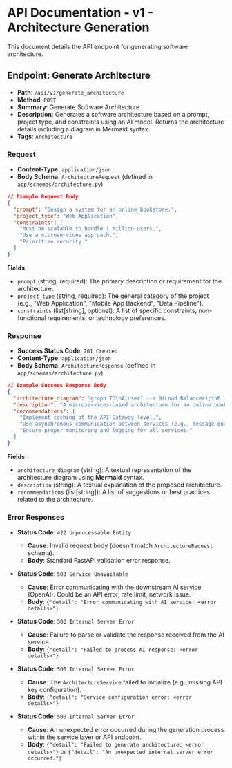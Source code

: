 # API Documentation - v1 - Architecture Generation

This document details the API endpoint for generating software architecture.

## Endpoint: Generate Architecture

- **Path**: `/api/v1/generate_architecture`
- **Method**: `POST`
- **Summary**: Generate Software Architecture
- **Description**: Generates a software architecture based on a prompt, project type, and constraints using an AI model. Returns the architecture details including a diagram in Mermaid syntax.
- **Tags**: `Architecture`

### Request

- **Content-Type**: `application/json`
- **Body Schema**: `ArchitectureRequest` (defined in `app/schemas/architecture.py`)

```json
// Example Request Body
{
  "prompt": "Design a system for an online bookstore.",
  "project_type": "Web Application",
  "constraints": [
    "Must be scalable to handle 1 million users.",
    "Use a microservices approach.",
    "Prioritize security."
  ]
}
```

**Fields:**

- `prompt` (string, required): The primary description or requirement for the architecture.
- `project_type` (string, required): The general category of the project (e.g., "Web Application", "Mobile App Backend", "Data Pipeline").
- `constraints` (list[string], optional): A list of specific constraints, non-functional requirements, or technology preferences.

### Response

- **Success Status Code**: `201 Created`
- **Content-Type**: `application/json`
- **Body Schema**: `ArchitectureResponse` (defined in `app/schemas/architecture.py`)

```json
// Example Success Response Body
{
  "architecture_diagram": "graph TD\nA[User] --> B(Load Balancer);\nB --> C{Web Server};\nC --> D[API Gateway];\nD --> E(Auth Service);\nD --> F(Product Service);\nD --> G(Order Service);\nF --> H[(Product DB)];\nG --> I[(Order DB)];",
  "description": "A microservices-based architecture for an online bookstore...",
  "recommendations": [
    "Implement caching at the API Gateway level.",
    "Use asynchronous communication between services (e.g., message queue).",
    "Ensure proper monitoring and logging for all services."
  ]
}
```

**Fields:**

- `architecture_diagram` (string): A textual representation of the architecture diagram using **Mermaid** syntax.
- `description` (string): A textual explanation of the proposed architecture.
- `recommendations` (list[string]): A list of suggestions or best practices related to the architecture.

### Error Responses

- **Status Code**: `422 Unprocessable Entity`
  - **Cause**: Invalid request body (doesn't match `ArchitectureRequest` schema).
  - **Body**: Standard FastAPI validation error response.

- **Status Code**: `503 Service Unavailable`
  - **Cause**: Error communicating with the downstream AI service (OpenAI). Could be an API error, rate limit, network issue.
  - **Body**: `{"detail": "Error communicating with AI service: <error details>"}`

- **Status Code**: `500 Internal Server Error`
  - **Cause**: Failure to parse or validate the response received from the AI service.
  - **Body**: `{"detail": "Failed to process AI response: <error details>"}`

- **Status Code**: `500 Internal Server Error`
  - **Cause**: The `ArchitectureService` failed to initialize (e.g., missing API key configuration).
  - **Body**: `{"detail": "Service configuration error: <error details>"}`

- **Status Code**: `500 Internal Server Error`
  - **Cause**: An unexpected error occurred during the generation process within the service layer or API endpoint.
  - **Body**: `{"detail": "Failed to generate architecture: <error details>"}` or `{"detail": "An unexpected internal server error occurred."}`

